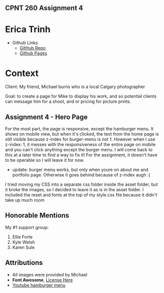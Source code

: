 ## CPNT 260 Assignment 4

# Erica Trinh

- Github Links
  - [GitHub Repo](https://github.com/ertrinhh/cpnt260-a4)
  - [Github Pages](https://ertrinhh.github.io/cpnt260-a4/)

# Context

Client: My friend, Michael burns who is a local Calgary photographer

Goal: to create a page for Mike to display his work, and so potential clients can message him for a shoot, and or pricing for picture prints.

## Assignment 4 - Hero Page

For the most part, the page is responsive, except the hamburger menu. It shows on mobile view, but when it's clicked, the text from the home page is still visible because z-index for burger-menu is not 1. However when I use z-index: 1, it messes with the responsiveness of the entire page on mobile and you can't click anything except the burger menu. I will come back to this at a later time to find a way to fix it! For the assignment, it doesn't have to be operable so I will leave it for now.

- update: burger menu works, but only when youre on about me and portfolio page. Otherwise it goes behind because of z-index augh :(

I tried moving my CSS into a separate css folder inside the asset folder, but it broke the images, so I decided to leave it as is in the asset folder. I included the reset and fonts at the top of my style.css file because it didn't take up much room

## Honorable Mentions

My #1 support group:

1. Ellie Forte
2. Kyle Welsh
3. Karen Sule

## Attributions

- All images were provided by Michael
- <strong>Font Awesome</strong>, [License Here](https://fontawesome.com/license/free)
- [Youtube hamburger menu](https://youtu.be/DZg6UfS5zYg)
